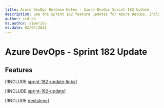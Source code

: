 ```yaml
---
title: Azure DevOps Release Notes - Azure DevOps Sprint 182 Update
description: See the Sprint 182 feature updates for Azure DevOps, including next steps.
author: sid-ah
ms.author: simerzou
ms.date: 02/04/2021
---
```


# Azure DevOps - Sprint 182 Update

## Features

[!INCLUDE [sprint-182-update-links](../includes/general/sprint-182-update-links.md)]

[!INCLUDE [sprint-182-update](../includes/general/sprint-182-update.md)]

[!INCLUDE [nextsteps](../includes/nextsteps.md)]
